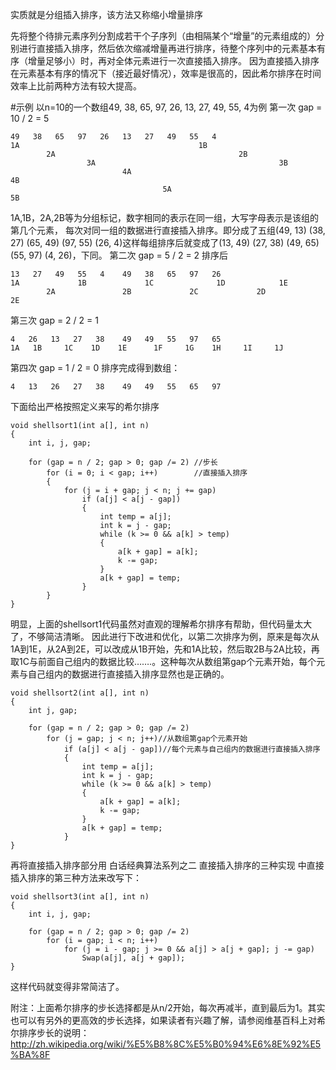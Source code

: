 




实质就是分组插入排序，该方法又称缩小增量排序

先将整个待排元素序列分割成若干个子序列（由相隔某个“增量”的元素组成的）分别进行直接插入排序，然后依次缩减增量再进行排序，待整个序列中的元素基本有序（增量足够小）时，再对全体元素进行一次直接插入排序。
因为直接插入排序在元素基本有序的情况下（接近最好情况），效率是很高的，因此希尔排序在时间效率上比前两种方法有较大提高。

#示例
以n=10的一个数组49, 38, 65, 97, 26, 13, 27, 49, 55, 4为例
第一次 gap = 10 / 2 = 5
```
49   38   65   97   26   13   27   49   55   4
1A                                        1B
        2A                                         2B
                 3A                                         3B
                         4A                                          4B
                                  5A                                         5B
```
1A,1B，2A,2B等为分组标记，数字相同的表示在同一组，大写字母表示是该组的第几个元素， 每次对同一组的数据进行直接插入排序。即分成了五组(49, 13) (38, 27) (65, 49)  (97, 55)  (26, 4)这样每组排序后就变成了(13, 49)  (27, 38)  (49, 65)  (55, 97)  (4, 26)，下同。
第二次 gap = 5 / 2 = 2
排序后
```
13   27   49   55   4    49   38   65   97   26
1A             1B             1C              1D            1E
        2A               2B             2C             2D              2E
```
第三次 gap = 2 / 2 = 1
```
4   26   13   27   38    49   49   55   97   65
1A   1B     1C    1D    1E      1F     1G    1H     1I     1J
```
第四次 gap = 1 / 2 = 0 排序完成得到数组：
```
4   13   26   27   38    49   49   55   65   97
```

下面给出严格按照定义来写的希尔排序
```
void shellsort1(int a[], int n)  
{  
    int i, j, gap;  
  
    for (gap = n / 2; gap > 0; gap /= 2) //步长  
        for (i = 0; i < gap; i++)        //直接插入排序  
        {  
            for (j = i + gap; j < n; j += gap)   
                if (a[j] < a[j - gap])  
                {  
                    int temp = a[j];  
                    int k = j - gap;  
                    while (k >= 0 && a[k] > temp)  
                    {  
                        a[k + gap] = a[k];  
                        k -= gap;  
                    }  
                    a[k + gap] = temp;  
                }  
        }  
}
```
明显，上面的shellsort1代码虽然对直观的理解希尔排序有帮助，但代码量太大了，不够简洁清晰。
因此进行下改进和优化，以第二次排序为例，原来是每次从1A到1E，从2A到2E，可以改成从1B开始，先和1A比较，然后取2B与2A比较，再取1C与前面自己组内的数据比较…….。这种每次从数组第gap个元素开始，每个元素与自己组内的数据进行直接插入排序显然也是正确的。
```
void shellsort2(int a[], int n)  
{  
    int j, gap;  
      
    for (gap = n / 2; gap > 0; gap /= 2)  
        for (j = gap; j < n; j++)//从数组第gap个元素开始  
            if (a[j] < a[j - gap])//每个元素与自己组内的数据进行直接插入排序  
            {  
                int temp = a[j];  
                int k = j - gap;  
                while (k >= 0 && a[k] > temp)  
                {  
                    a[k + gap] = a[k];  
                    k -= gap;  
                }  
                a[k + gap] = temp;  
            }  
}  
```

再将直接插入排序部分用 白话经典算法系列之二 直接插入排序的三种实现  中直接插入排序的第三种方法来改写下：
```
void shellsort3(int a[], int n)  
{  
    int i, j, gap;  
  
    for (gap = n / 2; gap > 0; gap /= 2)  
        for (i = gap; i < n; i++)  
            for (j = i - gap; j >= 0 && a[j] > a[j + gap]; j -= gap)  
                Swap(a[j], a[j + gap]);  
} 
```
这样代码就变得非常简洁了。
  
附注：上面希尔排序的步长选择都是从n/2开始，每次再减半，直到最后为1。其实也可以有另外的更高效的步长选择，如果读者有兴趣了解，请参阅维基百科上对希尔排序步长的说明：
http://zh.wikipedia.org/wiki/%E5%B8%8C%E5%B0%94%E6%8E%92%E5%BA%8F







